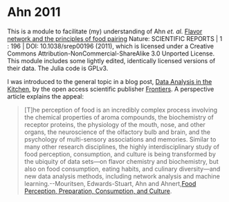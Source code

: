 # Ahn 2011

This is a module to facilitate (my) understanding of Ahn *et. al.* [Flavor network and the principles of food pairing](https://www.nature.com/articles/srep00196) Nature: SCIENTIFIC REPORTS | 1 : 196 | DOI: 10.1038/srep00196 (2011), which is licensed under a Creative Commons Attribution-NonCommercial-ShareAlike 3.0 Unported License. This module includes some lightly edited, identically licensed versions of their data. The Julia code is GPLv3.

I was introduced to the general topic in a blog post, [Data Analysis in the Kitchen](https://blog.frontiersin.org/2017/07/20/frontiers-in-ict-data-analysis-in-the-kitchen/), by the open access scientific publisher [Frontiers](https://frontiersin.org). A perspective article explains the appeal:

> [T]he perception of food is an incredibly complex process involving the chemical properties of aroma compounds, the biochemistry of receptor proteins, the physiology of the mouth, nose, and other organs, the neuroscience of the olfactory bulb and brain, and the psychology of multi-sensory associations and memories. Similar to many other research disciplines, the highly interdisciplinary study of food perception, consumption, and culture is being transformed by the ubiquity of data sets—on flavor chemistry and biochemistry, but also on food consumption, eating habits, and culinary diversity—and new data analysis methods, including network analysis and machine learning.--Mouritsen, Edwards-Stuart, Ahn and Ahnert,[Food Perception, Preparation, Consumption, and Culture](http://journal.frontiersin.org/article/10.3389/fict.2017.00015/full).
